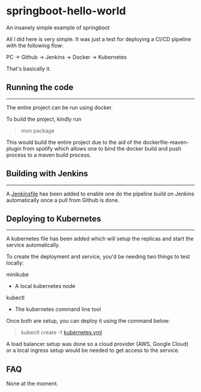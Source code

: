 # springboot-hello-world

An insanely simple example of springboot

All I did here is very simple. It was just a test for deploying a CI/CD pipeline with the following flow:

PC -> Github -> Jenkins -> Docker -> Kubernetes

That's basically it.

## Running the code
---
The entire project can be run using docker.

To build the project, kindly run

> mvn package

This would build the entire project due to the aid of the dockerfile-maven-plugin from spotify which allows one to bind the 
docker build and push process to a maven build process.

## Building with Jenkins
---
 
 A [Jenkinsfile](Jenkinsfile) has been added to enable one do the pipeline build on Jenkins automatically once a pull from Github is done.
 
 ## Deploying to Kubernetes
 ---
 
 A kubernetes file has been added which will setup the replicas and start the service automatically.
 
 To create the deployment and service, you'd be needing two things to test locally:


 minikube
   - A local kubernetes node 
   
 kubectl
   - The kubernetes command line tool
   
   
 Once both are setup, you can deploy it using the command below:
 
 > kubectl create -f [kubernetes.yml](kubernetes.yml)
 
 A load balancer setup was done so a cloud provider (AWS, Google Cloud) or a local ingress setup would be needed to get access to the service.
 
 ## FAQ
 
None at the moment. 
